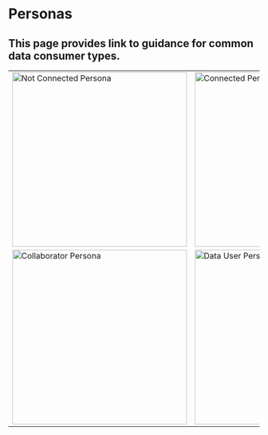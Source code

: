 # Personas
## This page provides link to guidance for common data consumer types. 

<centre> 
<table>
  <tr>
    <td><a href="/usecases/not-connected.md"><img src="https://github.com/user-attachments/assets/bf4e1b28-da1f-4dc4-b3c8-307ad50e36bc" alt="Not Connected Persona" width="350"/></a></td>
    <td><a href="/usecases/connected.md"><img src="https://github.com/user-attachments/assets/f9c33424-0c30-4f69-85b6-89a510352e13" alt="Connected Persona" width="350"/></a></td>
  </tr><tr>
    <td><a href="/usecases/collaborator.md"><img src="https://github.com/user-attachments/assets/9ccaa0a2-90bb-4624-bd87-0532d9c55a59" alt="Collaborator Persona" width="350"/></a></td>
    <td><a href="/usecases/datauser.md"><img src="https://github.com/user-attachments/assets/887c3327-516d-40c6-86a0-36ec641b953a" alt="Data User Persona" width="350"/></a></td>
  </tr>
</table>
</centre>

